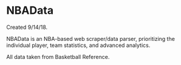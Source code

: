 # NBAData
Created 9/14/18.

NBAData is an NBA-based web scraper/data parser, prioritizing the individual player, team statistics, and advanced analytics.

All data taken from Basketball Reference.